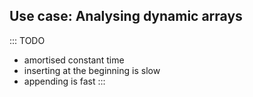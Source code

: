 
## Use case: Analysing dynamic arrays

::: TODO
- amortised constant time
- inserting at the beginning is slow
- appending is fast
:::

